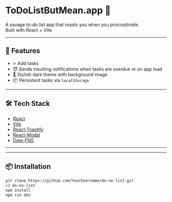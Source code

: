 # ToDoListButMean.app 🧨

A savage to-do list app that roasts you when you procrastinate.  
Built with React + Vite 

---

## 🚀 Features

- 🔥 Add tasks
- 😈 Sends insulting notifications when tasks are overdue or on app load
- 🎨 Stylish dark theme with background image
- 📦 Persistent tasks via `localStorage`


---

## 🛠️ Tech Stack

- [React](https://reactjs.org/)
- [Vite](https://vitejs.dev/)
- [React-Toastify](https://fkhadra.github.io/react-toastify/)
- [React-Modal](https://reactcommunity.org/react-modal/)
- [Date-FNS](https://date-fns.org/)

---

---

## 📦 Installation

```bash
git clone https://github.com/YourUsername/do-no-list.git
cd do-no-list
npm install
npm run dev
